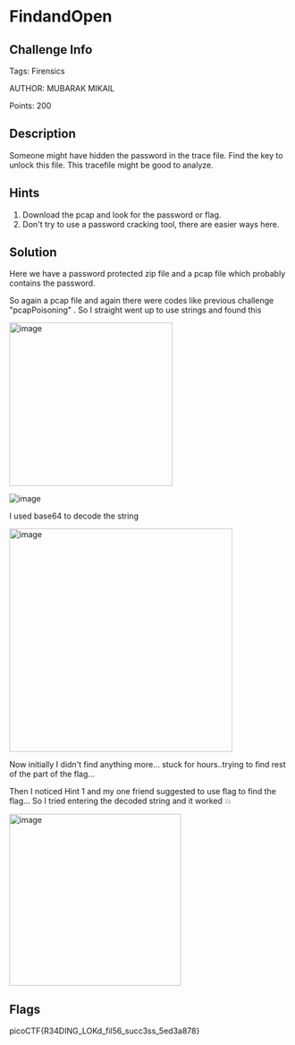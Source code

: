 # FindandOpen 


## Challenge Info 

Tags: Firensics 

AUTHOR: MUBARAK MIKAIL

Points: 200 

## Description 

Someone might have hidden the password in the trace file.
Find the key to unlock this file. This tracefile might be good to analyze.

## Hints 

1. Download the pcap and look for the password or flag.
2. Don't try to use a password cracking tool, there are easier ways here.


## Solution 

Here we have a password protected zip file and a pcap file which probably contains the password. 

So again a pcap file and again there were codes like previous challenge "pcapPoisoning" . So I straight went up to use strings and found this  

<img width="292" alt="image" src="https://user-images.githubusercontent.com/66155978/226177940-53b2c799-0132-4e63-a9cc-0ae963c5cb13.png">

![image](https://user-images.githubusercontent.com/66155978/226177954-154611b4-cacf-460d-acfd-2dd0016d0eb9.png)

I used base64 to decode the string 

<img width="399" alt="image" src="https://user-images.githubusercontent.com/66155978/226177976-05848f70-79b1-4fd4-b4f0-d788eba6bdf5.png">

Now initially I didn't find anything more... stuck for hours..trying to find rest of the  part of the flag... 

Then I noticed Hint 1 and my one friend suggested to use flag to find the flag... So I tried entering the decoded string and it worked 💥

<img width="307" alt="image" src="https://user-images.githubusercontent.com/66155978/226178212-939f77b9-d32e-466d-9d06-84d699de3794.png">


## Flags

picoCTF{R34DING_LOKd_fil56_succ3ss_5ed3a878}
